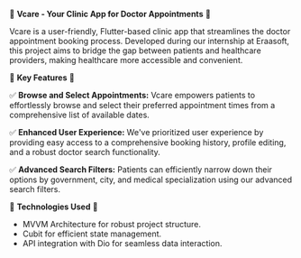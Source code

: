 🏥 **Vcare - Your Clinic App for Doctor Appointments** 🚀

Vcare is a user-friendly, Flutter-based clinic app that streamlines the doctor appointment booking process. Developed during our internship at Eraasoft, this project aims to bridge the gap between patients and healthcare providers, making healthcare more accessible and convenient.

🔹 **Key Features** 🔹

✅ **Browse and Select Appointments:** Vcare empowers patients to effortlessly browse and select their preferred appointment times from a comprehensive list of available dates.

✅ **Enhanced User Experience:** We've prioritized user experience by providing easy access to a comprehensive booking history, profile editing, and a robust doctor search functionality.

✅ **Advanced Search Filters:** Patients can efficiently narrow down their options by government, city, and medical specialization using our advanced search filters.

🚀 **Technologies Used** 🚀

- MVVM Architecture for robust project structure.
- Cubit for efficient state management.
- API integration with Dio for seamless data interaction.

